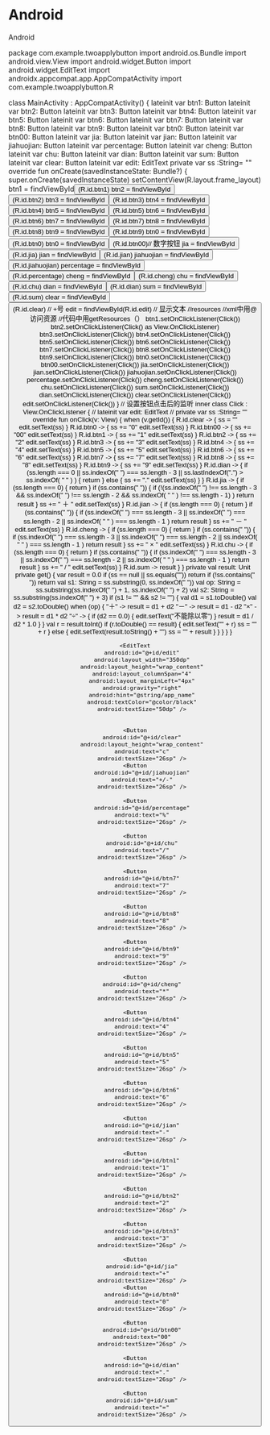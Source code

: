 # Android
Android


package com.example.twoapplybutton
import android.os.Bundle
import android.view.View
import android.widget.Button
import android.widget.EditText
import androidx.appcompat.app.AppCompatActivity
import com.example.twoapplybutton.R

class MainActivity : AppCompatActivity() {
    lateinit var btn1: Button
    lateinit var btn2: Button
    lateinit var btn3: Button
    lateinit var btn4: Button
    lateinit var btn5: Button
    lateinit var btn6: Button
    lateinit var btn7: Button
    lateinit var btn8: Button
    lateinit var btn9: Button
    lateinit var btn0: Button
    lateinit var btn00: Button
    lateinit var jia: Button
    lateinit var jian: Button
    lateinit var jiahuojian: Button
    lateinit var percentage: Button
    lateinit var cheng: Button
    lateinit var chu: Button
    lateinit var dian: Button
    lateinit var sum: Button
    lateinit var clear: Button
    lateinit var edit: EditText
    private var ss :String= ""
    override fun onCreate(savedInstanceState: Bundle?) {
        super.onCreate(savedInstanceState)
        setContentView(R.layout.frame_layout)
        btn1 = findViewById<Button>(R.id.btn1)
        btn2 = findViewById<Button>(R.id.btn2)
        btn3 = findViewById<Button>(R.id.btn3)
        btn4 = findViewById<Button>(R.id.btn4)
        btn5 = findViewById<Button>(R.id.btn5)
        btn6 = findViewById<Button>(R.id.btn6)
        btn7 = findViewById<Button>(R.id.btn7)
        btn8 = findViewById<Button>(R.id.btn8)
        btn9 = findViewById<Button>(R.id.btn9)
        btn0 = findViewById<Button>(R.id.btn0)
        btn0 = findViewById<Button>(R.id.btn00)// 数字按钮
        jia = findViewById<Button>(R.id.jia)
        jian = findViewById<Button>(R.id.jian)
        jiahuojian = findViewById<Button>(R.id.jiahuojian)
        percentage = findViewById<Button>(R.id.percentage)
        cheng = findViewById<Button>(R.id.cheng)
        chu = findViewById<Button>(R.id.chu)
        dian = findViewById<Button>(R.id.dian)
        sum = findViewById<Button>(R.id.sum)
        clear = findViewById<Button>(R.id.clear) // +号
        edit = findViewById<EditText>(R.id.edit) // 显示⽂本
        //resources
        //xml中⽤@访问资源
        //代码中⽤getResources（）
        btn1.setOnClickListener(Click())
        btn2.setOnClickListener(Click() as View.OnClickListener)
        btn3.setOnClickListener(Click())
        btn4.setOnClickListener(Click())
        btn5.setOnClickListener(Click())
        btn6.setOnClickListener(Click())
        btn7.setOnClickListener(Click())
        btn8.setOnClickListener(Click())
        btn9.setOnClickListener(Click())
        btn0.setOnClickListener(Click())
        btn00.setOnClickListener(Click())
        jia.setOnClickListener(Click())
        jian.setOnClickListener(Click())
        jiahuojian.setOnClickListener(Click())
        percentage.setOnClickListener(Click())
        cheng.setOnClickListener(Click())
        chu.setOnClickListener(Click())
        sum.setOnClickListener(Click())
        dian.setOnClickListener(Click())
        clear.setOnClickListener(Click())
        edit.setOnClickListener(Click())
    }
    // 设置按钮点击后的监听
    inner class Click : View.OnClickListener {
        // lateinit var edit: EditText
// private var ss :String= ""
        override fun onClick(v: View) {
            when (v.getId()) {
                R.id.clear -> {
                    ss = ""
                    edit.setText(ss)
                }
                R.id.btn0 -> {
                    ss += "0"
                    edit.setText(ss)
                }
                R.id.btn00 -> {
                    ss += "00"
                    edit.setText(ss)
                }
                R.id.btn1 -> {
                    ss += "1"
                    edit.setText(ss)
                }
                R.id.btn2 -> {
                    ss += "2"
                    edit.setText(ss)
                }
                R.id.btn3 -> {
                    ss += "3"
                    edit.setText(ss)
                }
                R.id.btn4 -> {
                    ss += "4"
                    edit.setText(ss)
                }
                R.id.btn5 -> {
                    ss += "5"
                    edit.setText(ss)
                }
                R.id.btn6 -> {
                    ss += "6"
                    edit.setText(ss)
                }
                R.id.btn7 -> {
                    ss += "7"
                    edit.setText(ss)
                }
                R.id.btn8 -> {
                    ss += "8"
                    edit.setText(ss)
                }
                R.id.btn9 -> {
                    ss += "9"
                    edit.setText(ss)
                }
                R.id.dian -> {
                    if (ss.length === 0 || ss.indexOf(" ") === ss.length - 3 ||
                        ss.lastIndexOf(".") > ss.indexOf(
                            " "
                        )
                    ) {
                        return
                    } else {
                        ss += "."
                        edit.setText(ss)
                    }
                }
                R.id.jia -> {
                    if (ss.length === 0) {
                        return
                    }
                    if (ss.contains(" ")) {
                        if (!(ss.indexOf(" ") !== ss.length - 3 && ss.indexOf(" ") !== ss.length - 2 && ss.indexOf(
                                " "
                            ) !== ss.length - 1)
                        ) return
                        result
                    }
                    ss += " ＋ "
                    edit.setText(ss)
                }
                R.id.jian -> {
                    if (ss.length === 0) {
                        return
                    }
                    if (ss.contains(" ")) {
                        if (ss.indexOf(" ") === ss.length - 3 || ss.indexOf(" ") === ss.length - 2
                            || ss.indexOf(
                                " "
                            ) === ss.length - 1
                        ) return
                        result
                    }
                    ss += " － "
                    edit.setText(ss)
                }
                R.id.cheng -> {
                    if (ss.length === 0) {
                        return
                    }
                    if (ss.contains(" ")) {
                        if (ss.indexOf(" ") === ss.length - 3 || ss.indexOf(" ") === ss.length - 2
                            || ss.indexOf(
                                " "
                            ) === ss.length - 1
                        ) return
                        result
                    }
                    ss += " × "
                    edit.setText(ss)
                }
                R.id.chu -> {
                    if (ss.length === 0) {
                        return
                    }
                    if (ss.contains(" ")) {
                        if (ss.indexOf(" ") === ss.length - 3 || ss.indexOf(" ") === ss.length - 2
                            || ss.indexOf(
                                " "
                            ) === ss.length - 1
                        ) return
                        result
                    }
                    ss += " / "
                    edit.setText(ss)
                }
                R.id.sum -> result
            }
        }
        private val result: Unit
            private get() {
                var result = 0.0
                if (ss == null || ss.equals("")) return
                if (!ss.contains(" ")) return
                val s1: String = ss.substring(0, ss.indexOf(" "))
                val op: String = ss.substring(ss.indexOf(" ") + 1, ss.indexOf(" ") + 2)
                val s2: String = ss.substring(ss.indexOf(" ") + 3)
                if (s1 != "" && s2 != "") {
                    val d1 = s1.toDouble()
                    val d2 = s2.toDouble()
                    when (op) {
                        "＋" -> result = d1 + d2
                        "－" -> result = d1 - d2
                        "×" -> result = d1 * d2
                        "÷" -> {
                            if (d2 == 0.0) {
                                edit.setText("不能除以零")
                            }
                            result = d1 / d2 * 1.0
                        }
                    }
                    val r = result.toInt()
                    if (r.toDouble() == result) {
                        edit.setText("" + r)
                        ss = "" + r
                    } else {
                        edit.setText(result.toString() + "")
                        ss = "" + result
                    }
                }
            }
    }
}

<?xml version="1.0" encoding="utf-8"?>
<GridLayout xmlns:android="http://schemas.android.com/apk/res/android"
    xmlns:tools="http://schemas.android.com/tools"
    android:layout_width="match_parent"
    android:layout_height="match_parent"
    android:rowCount="6"
    android:columnCount="4"
    android:orientation="horizontal">

    <EditText
        android:id="@+id/edit"
        android:layout_width="350dp"
        android:layout_height="wrap_content"
        android:layout_columnSpan="4"
        android:layout_marginLeft="4px"
        android:gravity="right"
        android:hint="@string/app_name"
        android:textColor="@color/black"
        android:textSize="50dp" />


    <Button
        android:id="@+id/clear"
        android:layout_height="wrap_content"
        android:text="c"
        android:textSize="26sp" />
    <Button
        android:id="@+id/jiahuojian"
        android:text="+/-"
        android:textSize="26sp" />

    <Button
        android:id="@+id/percentage"
        android:text="%"
        android:textSize="26sp" />

    <Button
        android:id="@+id/chu"
        android:text="/"
        android:textSize="26sp" />

    <Button
        android:id="@+id/btn7"
        android:text="7"
        android:textSize="26sp" />

    <Button
        android:id="@+id/btn8"
        android:text="8"
        android:textSize="26sp" />

    <Button
        android:id="@+id/btn9"
        android:text="9"
        android:textSize="26sp" />

    <Button
        android:id="@+id/cheng"
        android:text="*"
        android:textSize="26sp" />

    <Button
        android:id="@+id/btn4"
        android:text="4"
        android:textSize="26sp" />

    <Button
        android:id="@+id/btn5"
        android:text="5"
        android:textSize="26sp" />

    <Button
        android:id="@+id/btn6"
        android:text="6"
        android:textSize="26sp" />

    <Button
        android:id="@+id/jian"
        android:text="-"
        android:textSize="26sp" />

    <Button
        android:id="@+id/btn1"
        android:text="1"
        android:textSize="26sp" />

    <Button
        android:id="@+id/btn2"
        android:text="2"
        android:textSize="26sp" />

    <Button
        android:id="@+id/btn3"
        android:text="3"
        android:textSize="26sp" />

    <Button
        android:id="@+id/jia"
        android:text="+"
        android:textSize="26sp" />
    <Button
        android:id="@+id/btn0"
        android:text="0"
        android:textSize="26sp" />

    <Button
        android:id="@+id/btn00"
        android:text="00"
        android:textSize="26sp" />

    <Button
        android:id="@+id/dian"
        android:text="."
        android:textSize="26sp" />

    <Button
        android:id="@+id/sum"
        android:text="="
        android:textSize="26sp" />
</GridLayout>
